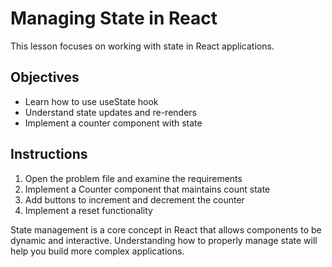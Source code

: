 # Managing State in React

This lesson focuses on working with state in React applications.

## Objectives

- Learn how to use useState hook
- Understand state updates and re-renders
- Implement a counter component with state

## Instructions

1. Open the problem file and examine the requirements
2. Implement a Counter component that maintains count state
3. Add buttons to increment and decrement the counter
4. Implement a reset functionality 

State management is a core concept in React that allows components to be dynamic and interactive. Understanding how to properly manage state will help you build more complex applications. 